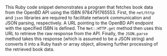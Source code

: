 This Ruby code snippet demonstrates a program that fetches book data from the OpenBD API using the ISBN 9784791765553. First, the `net/http` and `json` libraries are required to facilitate network communication and JSON parsing, respectively.  A URL pointing to the OpenBD API endpoint with the specified ISBN is defined. The `Net::HTTP.get` method then uses this URL to retrieve the raw response from the API. Finally, the `JSON.parse` method takes this response (which is assumed to be a JSON string) and converts it into a Ruby hash or array object, allowing further processing of the retrieved book data.